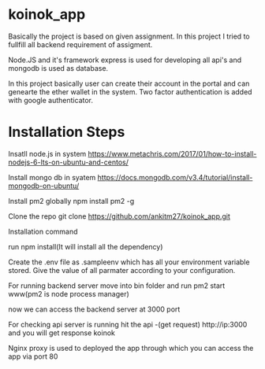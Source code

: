 # koinok_app

Basically the project is based on given assignment. In this project I tried to fullfill all backend requirement of assigment.

Node.JS and it's framework express is used for developing all api's and mongodb is used as database.

In this project basically user can create their account in the portal and can genearte the ether wallet in the system. 
Two factor authentication is added with google authenticator. 

# Installation Steps
Insatll node.js in system 
https://www.metachris.com/2017/01/how-to-install-nodejs-6-lts-on-ubuntu-and-centos/

Install mongo db in syatem
https://docs.mongodb.com/v3.4/tutorial/install-mongodb-on-ubuntu/

Install pm2 globally 
npm install pm2 -g

Clone the repo 
git clone https://github.com/ankitm27/koinok_app.git


Installation command

run npm install(It will install all the dependency) 

Create the .env file as .sampleenv which has all your environment variable stored. Give the value of all parmater 
according to your configuration.      

For running backend server move into bin folder and run pm2 start www(pm2 is node process manager)

now we can access the backend server at 3000 port

For checking api server is running hit the api -(get request) http://ip:3000 and you will get response koinok

Nginx proxy is used to deployed the app through which you can access the app via port 80





